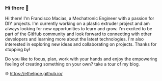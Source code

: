 ### Hi there 👋

<!--
**ethelpoe/ethelpoe** is a ✨ _special_ ✨ repository because its `README.md` (this file) appears on your GitHub profile.

Here are some ideas to get you started:

- 🔭 I’m currently working on ...
- 🌱 I’m currently learning ...
- 👯 I’m looking to collaborate on ...
- 🤔 I’m looking for help with ...
- 💬 Ask me about ...
- 📫 How to reach me: ...
- 😄 Pronouns: ...
- ⚡ Fun fact: ...
-->
Hi there! I'm Francisco Macias, a Mechatronic Engineer with a passion for DIY projects. I'm currently working on a plastic extruder project and am always looking for new opportunities to learn and grow. I'm excited to be part of the GitHub community and look forward to connecting with other developers and learning more about the latest technologies. I'm also interested in exploring new ideas and collaborating on projects. Thanks for stopping by!

Do you like to focus, plan, work with your hands and enjoy the empowering feeling of creating something on your own? take a tour of my blog.

:globe_with_meridians: https://ethelpoe.github.io/
